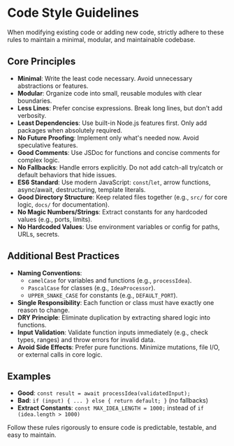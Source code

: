 # Code Style Guidelines

When modifying existing code or adding new code, strictly adhere to these rules to maintain a minimal, modular, and maintainable codebase.

## Core Principles
- **Minimal**: Write the least code necessary. Avoid unnecessary abstractions or features.
- **Modular**: Organize code into small, reusable modules with clear boundaries.
- **Less Lines**: Prefer concise expressions. Break long lines, but don't add verbosity.
- **Least Dependencies**: Use built-in Node.js features first. Only add packages when absolutely required.
- **No Future Proofing**: Implement only what's needed now. Avoid speculative features.
- **Good Comments**: Use JSDoc for functions and concise comments for complex logic.
- **No Fallbacks**: Handle errors explicitly. Do not add catch-all try/catch or default behaviors that hide issues.
- **ES6 Standard**: Use modern JavaScript: `const`/`let`, arrow functions, async/await, destructuring, template literals.
- **Good Directory Structure**: Keep related files together (e.g., `src/` for core logic, `docs/` for documentation).
- **No Magic Numbers/Strings**: Extract constants for any hardcoded values (e.g., ports, limits).
- **No Hardcoded Values**: Use environment variables or config for paths, URLs, secrets.

## Additional Best Practices
- **Naming Conventions**:
  - `camelCase` for variables and functions (e.g., `processIdea`).
  - `PascalCase` for classes (e.g., `IdeaProcessor`).
  - `UPPER_SNAKE_CASE` for constants (e.g., `DEFAULT_PORT`).
- **Single Responsibility**: Each function or class must have exactly one reason to change.
- **DRY Principle**: Eliminate duplication by extracting shared logic into functions.
- **Input Validation**: Validate function inputs immediately (e.g., check types, ranges) and throw errors for invalid data.
- **Avoid Side Effects**: Prefer pure functions. Minimize mutations, file I/O, or external calls in core logic.

## Examples
- **Good**: `const result = await processIdea(validatedInput);`
- **Bad**: `if (input) { ... } else { return default; }` (no fallbacks)
- **Extract Constants**: `const MAX_IDEA_LENGTH = 1000;` instead of `if (idea.length > 1000)`

Follow these rules rigorously to ensure code is predictable, testable, and easy to maintain.

